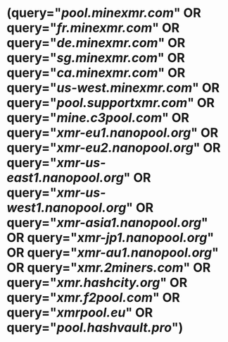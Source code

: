# (query="*pool.minexmr.com*" OR query="*fr.minexmr.com*" OR query="*de.minexmr.com*" OR query="*sg.minexmr.com*" OR query="*ca.minexmr.com*" OR query="*us-west.minexmr.com*" OR query="*pool.supportxmr.com*" OR query="*mine.c3pool.com*" OR query="*xmr-eu1.nanopool.org*" OR query="*xmr-eu2.nanopool.org*" OR query="*xmr-us-east1.nanopool.org*" OR query="*xmr-us-west1.nanopool.org*" OR query="*xmr-asia1.nanopool.org*" OR query="*xmr-jp1.nanopool.org*" OR query="*xmr-au1.nanopool.org*" OR query="*xmr.2miners.com*" OR query="*xmr.hashcity.org*" OR query="*xmr.f2pool.com*" OR query="*xmrpool.eu*" OR query="*pool.hashvault.pro*")
